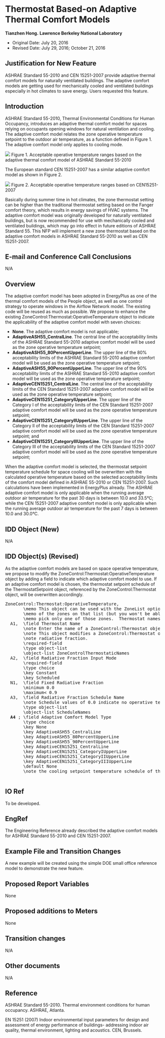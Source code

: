 Thermostat Based-on Adaptive Thermal Comfort Models
================

 **Tianzhen Hong.**
 **Lawrence Berkeley National Laboratory**

 - Original Date: July 20, 2016
 - Revised Date: July 29, 2016; October 21, 2016

## Justification for New Feature ##

ASHRAE Standard 55-2010 and CEN 15251-2007 provide adaptive thermal comfort models for naturally ventilated buildings. The adaptive comfort models are getting used for mechanically cooled and ventilated buildings especially in hot climates to save energy. Users requested this feature.

## Introduction ##

ASHRAE Standard 55-2010, Thermal Environmental Conditions for Human Occupancy, introduces an adaptive thermal comfort model for spaces relying on occupants opening windows for natural ventilation and cooling. The adaptive comfort model relates the zone operative temperature setpoint to the outdoor air temperature, as a function defined in Figure 1. The adaptive comfort model only applies to cooling mode.

![](AdaptiveComfortThermostat_ASHRAE55.png)
Figure 1. Acceptable operative temperature ranges based on the adaptive thermal comfort model of ASHRAE Standard 55-2010

The European standard CEN 15251-2007 has a similar adaptive comfort model as shown in Figure 2.

![](AdaptiveComfortThermostat_CEN15251.png)
Figure 2. Acceptable operative temperature ranges based on CEN15251-2007

Basically during summer time in hot climates, the zone thermostat setting can be higher than the traditional thermostat setting based on the Fanger comfort theory, which results in energy savings of HVAC systems. The adaptive comfort model was originally developed for naturally ventilated buildings, but is now recommended for use with mechanically cooled and ventilated buildings, which may go into effect in future editions of ASHRAE Standard 55.
This NFP will implement a new zone thermostat based on the adaptive comfort models in ASHRAE Standard 55-2010 as well as CEN 15251-2007.


## E-mail and Conference Call Conclusions ##

N/A

## Overview ##

The adaptive comfort model has been adopted in EnergyPlus as one of the thermal comfort models of the People object, as well as one control strategy to operate windows in the Airflow Network model. The existing code will be reused as much as possible. We propose to enhance the existing ZoneControl:Thermostat:OperativeTemperature object to indicate the applicability of the adaptive comfort model with seven choices: 
- **None**. The adaptive comfort model is not applicable; 
- **AdaptiveASH55_CentralLine**. The central line of the acceptability limits of the ASHRAE Standard 55-2010 adaptive comfort model will be used as the zone operative temperature setpoint; 
- **AdaptiveASH55_80PercentUpperLine**. The upper line of the 80% acceptability limits of the ASHRAE Standard 55-2010 adaptive comfort model will be used as the zone operative temperature setpoint;
- **AdaptiveASH55_90PercentUpperLine**. The upper line of the 90% acceptability limits of the ASHRAE Standard 55-2010 adaptive comfort model will be used as the zone operative temperature setpoint; 
- **AdaptiveCEN15251_CentralLine**. The central line of the acceptability limits of the CEN Standard 15251-2007 adaptive comfort model will be used as the zone operative temperature setpoint;
- **AdaptiveCEN15251_CategoryIUpperLine**. The upper line of the Category I of the acceptability limits of the CEN Standard 15251-2007 adaptive comfort model will be used as the zone operative temperature setpoint; 
- **AdaptiveCEN15251_CategoryIIUpperLine**. The upper line of the Category II of the acceptability limits of the CEN Standard 15251-2007 adaptive comfort model will be used as the zone operative temperature setpoint; and 
- **AdaptiveCEN15251_CategoryIIIUpperLine**. The upper line of the Category III of the acceptability limits of the CEN Standard 15251-2007 adaptive comfort model will be used as the zone operative temperature setpoint;

When the adaptive comfort model is selected, the thermostat setpoint temperature schedule for space cooling will be overwritten with the calculated operative temperature based on the selected acceptability limits of the comfort model defined in ASHRAE 55-2010 or CEN 15251-2007. Such calculations have been implemented in EnergyPlus already. The ASHRAE adaptive comfort model is only applicable when the running average outdoor air temperature for the past 30 days is between 10.0 and 33.5°C; while the CEN 15251-2007 adaptive comfort model is only applicable when the running average outdoor air temperature for the past 7 days is between 10.0 and 30.0°C. 


## IDD Object (New) ##

N/A

## IDD Object(s) (Revised) ##

As the adaptive comfort models are based on space operative temperature, we propose to modify the ZoneControl:Thermostat:OperativeTemperature object by adding a field to indicate which adaptive comfort model to use. If an adaptive comfort model is chosen, the thermostat setpoint schedule of the ThermostatSetpoint object, referenced by the ZoneControl:Thermostat object, will be overwritten accordingly. 

<pre>
ZoneControl:Thermostat:OperativeTemperature,
       \memo This object can be used with the ZoneList option on a thermostat or with one
       \memo of the zones on that list (but you won't be able to use the object list to
       \memo pick only one of those zones.  Thermostat names are <Zone Name> <global Thermostat name> internally.
  A1,  \field Thermostat Name
       \note Enter the name of a ZoneControl:Thermostat object.
       \note This object modifies a ZoneControl:Thermostat object to add a
       \note radiative fraction.
       \required-field
       \type object-list
       \object-list ZoneControlThermostaticNames
  A2,  \field Radiative Fraction Input Mode
       \required-field
       \type choice
       \key Constant
       \key Scheduled
  N1,  \field Fixed Radiative Fraction
       \minimum 0.0
       \maximum< 0.9
  A3,  \field Radiative Fraction Schedule Name
       \note Schedule values of 0.0 indicate no operative temperature control
       \type object-list
       \object-list ScheduleNames
  <b>A4</b> ; \field Adaptive Comfort Model Type
       \type choice
       \key None
       \key AdaptiveASH55_CentralLine
       \key AdaptiveASH55_80PercentUpperLine
       \key AdaptiveASH55_90PercentUpperLine
       \key AdaptiveCEN15251_CentralLine
       \key AdaptiveCEN15251_CategoryIUpperLine
       \key AdaptiveCEN15251_CategoryIIUpperLine
       \key AdaptiveCEN15251_CategoryIIIUpperLine
       \default None
       \note the cooling setpoint temperature schedule of the referenced thermostat will be adjusted based on the selected adaptive comfort model type
    
</pre>

## IO Ref ##
To be developed.

## EngRef ##
The Engineering Reference already described the adaptive comfort models for ASHRAE Standard 55-2010 and CEN 15251-2007.

## Example File and Transition Changes ##

A new example will be created using the simple DOE small office reference model to demonstrate the new feature.

## Proposed Report Variables ##
None

## Proposed additions to Meters ##
None

## Transition changes ##
N/A

## Other documents ##
N/A

## Reference ##

ASHRAE Standard 55-2010. Thermal environment conditions for human occupancy. ASHRAE, Atlanta.

EN 15251 (2007) Indoor environmental input parameters for design and assessment of energy performance of buildings- addressing indoor air quality, thermal environment, lighting and acoustics. CEN, Brussels.



